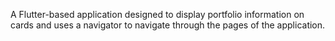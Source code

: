 A Flutter-based application designed to display portfolio information on cards and uses a navigator to navigate through the pages of the application.
